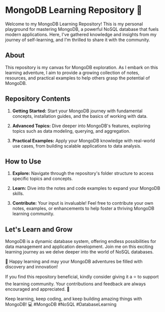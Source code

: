 # MongoDB Learning Repository 🌱

Welcome to my MongoDB Learning Repository! This is my personal playground for mastering MongoDB, a powerful NoSQL database that fuels modern applications. Here, I've gathered knowledge and insights from my journey of self-learning, and I'm thrilled to share it with the community.

## About

This repository is my canvas for MongoDB exploration. As I embark on this learning adventure, I aim to provide a growing collection of notes, resources, and practical examples to help others grasp the potential of MongoDB.

## Repository Contents

1. **Getting Started:** Start your MongoDB journey with fundamental concepts, installation guides, and the basics of working with data.

2. **Advanced Topics:** Dive deeper into MongoDB's features, exploring topics such as data modeling, querying, and aggregation.

3. **Practical Examples:** Apply your MongoDB knowledge with real-world use cases, from building scalable applications to data analysis.

## How to Use

1. **Explore:** Navigate through the repository's folder structure to access specific topics and concepts.

2. **Learn:** Dive into the notes and code examples to expand your MongoDB skills.

3. **Contribute:** Your input is invaluable! Feel free to contribute your own notes, examples, or enhancements to help foster a thriving MongoDB learning community.

## Let's Learn and Grow

MongoDB is a dynamic database system, offering endless possibilities for data management and application development. Join me on this exciting learning journey as we delve deeper into the world of NoSQL databases.

🚀 Happy learning and may your MongoDB adventures be filled with discovery and innovation! 

If you find this repository beneficial, kindly consider giving it a ⭐️ to support the learning community. Your contributions and feedback are always encouraged and appreciated. 🙌

Keep learning, keep coding, and keep building amazing things with MongoDB! 💻 #MongoDB #NoSQL #DatabaseLearning
